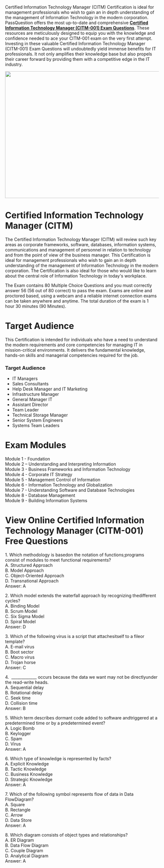 <p>Certified Information Technology Manager (CITM) Certification is ideal for management professionals who wish to gain an in depth understanding of the management of Information Technology in the modern corporation. PassQuestion offers the most up-to-date and comprehensive <strong><a href="https://www.passquestion.com/citm-001.html">Certified Information Technology Manager (CITM-001) Exam Questions</a></strong>. These resources are meticulously designed to equip you with the knowledge and confidence needed to ace your CITM-001 exam on the very first attempt. Investing in these valuable Certified Information Technology Manager (CITM-001) Exam Questions will undoubtedly yield immense benefits for IT professionals. It not only amplifies their knowledge base but also propels their career forward by providing them with a competitive edge in the IT industry.&nbsp;</p>

<p><img alt="" src="https://www.passquestion.com/uploads/pqcom/images/20240629/375a66981e23594237e53fd0029d707e.png" style="height:414px; width:628px" /></p>

<h1>Certified Information Technology Manager (CITM)</h1>

<p>The Certified Information Technology Manager (CITM) will review such key areas as corporate frameworks, software, databases, information systems, communications and management of personnel in relation to technology and from the point of view of the business manager. This Certification is ideal for management professionals who wish to gain an in depth understanding of the management of Information Technology in the modern corporation. The Certification is also ideal for those who would like to learn about the central role of Information Technology in today&#39;s workplace.</p>

<p>The Exam contains 80 Multiple Choice Questions and you must correctly answer 56 (56 out of 80 correct) to pass the exam. Exams are online and proctored based, using a webcam and a reliable internet connection exams can be taken anywhere and anytime. The total duration of the exam is 1 hour 30 minutes (90 Minutes).</p>

<h1>Target Audience</h1>

<p>This Certification is intended for individuals who have a need to understand the modern requirements and core competencies for managing IT in mission-critical environments. It delivers the fundamental knowledge, hands-on skills and managerial competencies required for the job.</p>

<h3>Target Audience</h3>

<ul>
	<li>IT Managers</li>
	<li>Sales Consultants</li>
	<li>Help Desk Manager and IT Marketing</li>
	<li>Infrastructure Manager</li>
	<li>General Manager IT</li>
	<li>Assistant Director</li>
	<li>Team Leader</li>
	<li>Technical Storage Manager</li>
	<li>Senior System Engineers</li>
	<li>Systems Team Leaders</li>
</ul>

<h1>Exam Modules</h1>

<p>Module 1 - Foundation<br />
Module 2 &ndash; Understanding and Interpreting Information<br />
Module 3 - Business Frameworks and Information Technology<br />
Module 4 - Corporate IT Strategy<br />
Module 5 - Management Control of Information<br />
Module 6 - Information Technology and Globalization<br />
Module 7 - Understanding Software and Database Technologies<br />
Module 8 - Database Management<br />
Module 9 - Building Information Systems</p>

<h1>View Online Certified Information Technology Manager (CITM-001) Free Questions</h1>

<p>1. Which methodology is basedon the notation of functions;programs consist of modules to meet functional requirements?<br />
A. Structured Approach<br />
B. Model Approach<br />
C. Object-Oriented Approach<br />
D. Transnational Approach<br />
Answer: A</p>

<p>2. Which model extends the waterfall approach by recognizing thedifferent cycles?<br />
A. Binding Model<br />
B. Scrum Model<br />
C. Six Sigma Model<br />
D. Spiral Model<br />
Answer: D</p>

<p>3. Which of the following virus is a script that attachesitself to a fileor template?<br />
A. E-mail virus<br />
B. Boot sector<br />
C. Macro virus<br />
D. Trojan horse<br />
Answer: C</p>

<p>4. &nbsp;_____________ occurs because the data we want may not be directlyunder the read-write heads.<br />
A. Sequential delay<br />
B. Rotational delay<br />
C. Seek time<br />
D. Collision time<br />
Answer: B</p>

<p>5. Which term describes dormant code added to software andtriggered at a predetermined time or by a predetermined event?<br />
A. Logic Bomb<br />
B. Keylogger<br />
C. Spam<br />
D. Virus<br />
Answer: A</p>

<p>6. Which type of knowledge is represented by facts?<br />
A. Explicit Knowledge<br />
B. Tactic Knowledge<br />
C. Business Knowledge<br />
D. Strategic Knowledge<br />
Answer: A</p>

<p>7. Which of the following symbol represents flow of data in Data FlowDiagram?<br />
A. Square<br />
B. Rectangle<br />
C. Arrow<br />
D. Data Store<br />
Answer: A</p>

<p>8. Which diagram consists of object types and relationships?<br />
A. ER Diagram<br />
B. Data Flow Diagram<br />
C. Couple Diagram<br />
D. Analytical Diagram<br />
Answer: A</p>
